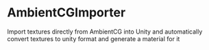 # AmbientCGImporter
Import textures directly from AmbientCG into Unity and automatically convert textures to unity format and generate a material for it

